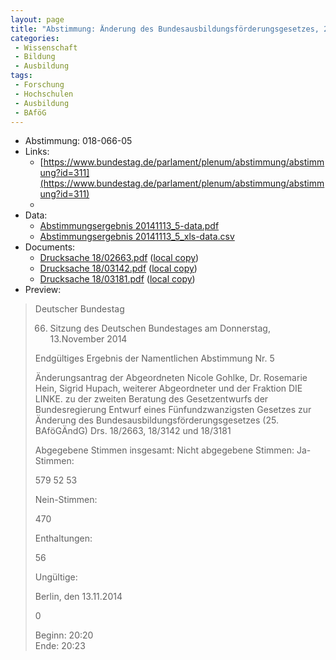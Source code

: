 ```yaml
---
layout: page
title: "Abstimmung: Änderung des Bundesausbildungsförderungsgesetzes, 2. Änderungsantrag Die Linke"
categories:
 - Wissenschaft
 - Bildung
 - Ausbildung
tags:
 - Forschung
 - Hochschulen
 - Ausbildung
 - BAföG
---
```


* Abstimmung: 018-066-05
* Links: 
    * [https://www.bundestag.de/parlament/plenum/abstimmung/abstimmung?id=311](https://www.bundestag.de/parlament/plenum/abstimmung/abstimmung?id=311)
    * 
* Data: 
    * [Abstimmungsergebnis 20141113_5-data.pdf](/res/abstimmungsliste/20141113_5-data.pdf)
    * [Abstimmungsergebnis 20141113_5_xls-data.csv](/res/abstimmungsliste/analyses/20141113_5_xls-data.csv)
* Documents: 
    * [Drucksache 18/02663.pdf](http://dip21.bundestag.de/dip21/btd/18/026/1802663.pdf) ([local copy](/res/abstimmungsdaten/018-066-05/1802663.pdf))
    * [Drucksache 18/03142.pdf](http://dip21.bundestag.de/dip21/btd/18/031/1803142.pdf) ([local copy](/res/abstimmungsdaten/018-066-05/1803142.pdf))
    * [Drucksache 18/03181.pdf](http://dip21.bundestag.de/dip21/btd/18/031/1803181.pdf) ([local copy](/res/abstimmungsdaten/018-066-05/1803181.pdf))
* Preview: 
> Deutscher Bundestag
> 
> 66. Sitzung des Deutschen Bundestages
> am Donnerstag, 13.November 2014
> 
> Endgültiges Ergebnis der Namentlichen Abstimmung Nr. 5
> 
> Änderungsantrag der Abgeordneten Nicole Gohlke, Dr. Rosemarie Hein, Sigrid Hupach,
> weiterer Abgeordneter und der Fraktion DIE LINKE.
> zu der zweiten Beratung des Gesetzentwurfs der Bundesregierung
> Entwurf eines Fünfundzwanzigsten Gesetzes zur Änderung des
> Bundesausbildungsförderungsgesetzes (25. BAföGÄndG)
> Drs. 18/2663, 18/3142 und 18/3181
> 
> Abgegebene Stimmen insgesamt:
> Nicht abgegebene Stimmen:
> Ja-Stimmen:
> 
> 579
> 52
> 53
> 
> Nein-Stimmen:
> 
> 470
> 
> Enthaltungen:
> 
> 56
> 
> Ungültige:
> 
> Berlin, den 13.11.2014
> 
> 0
> 
> Beginn: 20:20  
> Ende: 20:23
